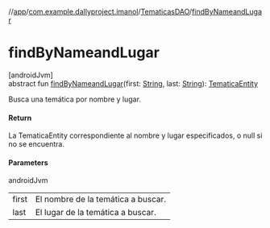 //[app](../../../index.md)/[com.example.dallyproject.imanol](../index.md)/[TematicasDAO](index.md)/[findByNameandLugar](find-by-nameand-lugar.md)

# findByNameandLugar

[androidJvm]\
abstract fun [findByNameandLugar](find-by-nameand-lugar.md)(first: [String](https://kotlinlang.org/api/latest/jvm/stdlib/kotlin/-string/index.html), last: [String](https://kotlinlang.org/api/latest/jvm/stdlib/kotlin/-string/index.html)): [TematicaEntity](../-tematica-entity/index.md)

Busca una temática por nombre y lugar.

#### Return

La TematicaEntity correspondiente al nombre y lugar especificados, o null si no se encuentra.

#### Parameters

androidJvm

| | |
|---|---|
| first | El nombre de la temática a buscar. |
| last | El lugar de la temática a buscar. |
